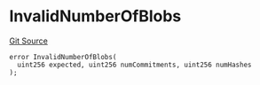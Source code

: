 # InvalidNumberOfBlobs
[Git Source](https://github.com/matter-labs/zksync-contracts/blob/c6e73735b89a4b474234f6471e326125c9069f15/contracts/l1-contracts/common/L1ContractErrors.sol)


```solidity
error InvalidNumberOfBlobs(
  uint256 expected, uint256 numCommitments, uint256 numHashes
);
```

